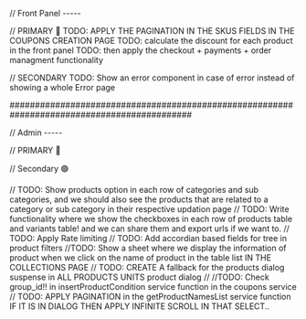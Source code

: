 // Front Panel -----

// PRIMARY 🔴
	TODO: APPLY THE PAGINATION IN THE SKUS FIELDS IN THE COUPONS CREATION PAGE
	TODO: calculate the discount for each product in the front panel
	TODO: then apply the checkout + payments + order managment functionality

// SECONDARY 
	TODO: Show an error component in case of error instead of showing a whole Error page



############################################################################################


// Admin -----

// PRIMARY 🔴


// Secondary 🟢

// TODO: Show products option in each row of categories and sub categories, and we should also
see the products that are related to a category or sub category in their respective updation page
// TODO: Write functionality where we show the checkboxes in each row of products table and variants table! and we can
share them and export urls if we want to.
// TODO: Apply Rate limiting
// TODO: Add accordian based fields for tree in product filters
//TODO: Show a sheet where we display the information of product when we click on the name of product in the table list IN THE COLLECTIONS PAGE
// TODO: CREATE A fallback for the products dialog suspense in ALL PRODUCTS UNITS product dialog
// //TODO: Check group_id!! in insertProductCondition service function in the coupons service
// TODO: APPLY PAGINATION in the getProductNamesList service function IF IT IS IN DIALOG THEN APPLY INFINITE SCROLL IN THAT SELECT..